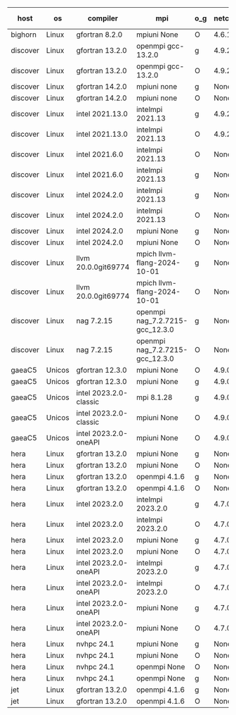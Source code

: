 

| host     | os       | compiler                              | mpi                      | o_g        | netcdf        | build       | u_pass          | u_fail          | s_pass            | s_fail            | e_pass             | e_fail             | nuopc_pass       | nuopc_fail       | artifacts link          |
|----------|----------|---------------------------------------|--------------------------|------------|---------------|-------------|-----------------|-----------------|-------------------|-------------------|--------------------|--------------------|------------------|------------------|-------------------------|
| bighorn | Linux | gfortran 8.2.0 | mpiuni None  | O | 4.6.1  | PASS | 12516 | 0 | 9 | 0 | 43 | 0 | None | None | <a href="https://github.com/esmf-org/esmf-test-artifacts/tree/2aad55eb96dcfb5583d142b55d705374ce9c2981/develop/gfortran/8.2.0/O/mpiuni/None" target="_blank">2aad55e</a> | 
| discover | Linux | gfortran 13.2.0 | openmpi gcc-13.2.0  | g | 4.9.2  | PASS | 14185 | 0 | 51 | 0 | 80 | 0 | 56 | 0 | <a href="https://github.com/esmf-org/esmf-test-artifacts/tree/4253709065b9bc6c9ac132dd232fc7cff854a3e4/develop/gfortran/13.2.0/g/openmpi/gcc-13.2.0" target="_blank">4253709</a> | 
| discover | Linux | gfortran 13.2.0 | openmpi gcc-13.2.0  | O | 4.9.2  | PASS | 14185 | 0 | 51 | 0 | 80 | 0 | 56 | 0 | <a href="https://github.com/esmf-org/esmf-test-artifacts/tree/d784b9f3cd9a123163b33cfda1ad69c9319cdc3e/develop/gfortran/13.2.0/O/openmpi/gcc-13.2.0" target="_blank">d784b9f</a> | 
| discover | Linux | gfortran 14.2.0 | mpiuni none  | g | None  | PASS | 12516 | 0 | 9 | 0 | 43 | 0 | None | None | <a href="https://github.com/esmf-org/esmf-test-artifacts/tree/2594cd4083c3fc3f94d59681e649079d11babd1f/develop/gfortran/14.2.0/g/mpiuni/none" target="_blank">2594cd4</a> | 
| discover | Linux | gfortran 14.2.0 | mpiuni none  | O | None  | PASS | 12516 | 0 | 9 | 0 | 43 | 0 | None | None | <a href="https://github.com/esmf-org/esmf-test-artifacts/tree/3bd13a9338f30972ac63ae3414b4ab66e7ba0dc2/develop/gfortran/14.2.0/O/mpiuni/none" target="_blank">3bd13a9</a> | 
| discover | Linux | intel 2021.13.0 | intelmpi 2021.13  | g | 4.9.2  | PASS | 14185 | 0 | 51 | 0 | 80 | 0 | 56 | 0 | <a href="https://github.com/esmf-org/esmf-test-artifacts/tree/be8c5067896d1af38776eb7f9e8f07526323e9a1/develop/intel/2021.13.0/g/intelmpi/2021.13" target="_blank">be8c506</a> | 
| discover | Linux | intel 2021.13.0 | intelmpi 2021.13  | O | 4.9.2  | PASS | 14185 | 0 | 51 | 0 | 80 | 0 | 56 | 0 | <a href="https://github.com/esmf-org/esmf-test-artifacts/tree/d1b594480e4851ebe92d1083aab5496ad8922ebf/develop/intel/2021.13.0/O/intelmpi/2021.13" target="_blank">d1b5944</a> | 
| discover | Linux | intel 2021.6.0 | intelmpi 2021.13  | O | None  | PASS | 14185 | 0 | 51 | 0 | 80 | 0 | 56 | 0 | <a href="https://github.com/esmf-org/esmf-test-artifacts/tree/88c5793fdcbb81292af30d869c347020d1d2c785/develop/intel/2021.6.0/O/intelmpi/2021.13" target="_blank">88c5793</a> | 
| discover | Linux | intel 2021.6.0 | intelmpi 2021.13  | g | None  | PASS | 14185 | 0 | 51 | 0 | 80 | 0 | 56 | 0 | <a href="https://github.com/esmf-org/esmf-test-artifacts/tree/6b376bcb116c9f3d1c0931d7bf070d7152b5630e/develop/intel/2021.6.0/g/intelmpi/2021.13" target="_blank">6b376bc</a> | 
| discover | Linux | intel 2024.2.0 | intelmpi 2021.13  | g | None  | PASS | 14184 | 1 | 51 | 0 | 80 | 0 | 56 | 0 | <a href="https://github.com/esmf-org/esmf-test-artifacts/tree/5b576fc7eee5982024cd81d15b487ab44f8b641d/develop/intel/2024.2.0/g/intelmpi/2021.13" target="_blank">5b576fc</a> | 
| discover | Linux | intel 2024.2.0 | intelmpi 2021.13  | O | None  | PASS | 14185 | 0 | 51 | 0 | 80 | 0 | 56 | 0 | <a href="https://github.com/esmf-org/esmf-test-artifacts/tree/e86cc11cf4e0a2f2d4adf27cd7f7da869e406843/develop/intel/2024.2.0/O/intelmpi/2021.13" target="_blank">e86cc11</a> | 
| discover | Linux | intel 2024.2.0 | mpiuni None  | g | None  | PASS | 12515 | 1 | 9 | 0 | 43 | 0 | None | None | <a href="https://github.com/esmf-org/esmf-test-artifacts/tree/d40f8dac2792833fa26d303ae4fc171733ef5ff5/develop/intel/2024.2.0/g/mpiuni/None" target="_blank">d40f8da</a> | 
| discover | Linux | intel 2024.2.0 | mpiuni None  | O | None  | PASS | 12516 | 0 | 9 | 0 | 43 | 0 | None | None | <a href="https://github.com/esmf-org/esmf-test-artifacts/tree/fcd082b74b1d9ba1657d1cc6a0dae6577a23610f/develop/intel/2024.2.0/O/mpiuni/None" target="_blank">fcd082b</a> | 
| discover | Linux | llvm 20.0.0git69774 | mpich llvm-flang-2024-10-01  | g | None  | PASS | 14148 | 37 | 18 | 33 | 76 | 4 | 16 | 40 | <a href="https://github.com/esmf-org/esmf-test-artifacts/tree/fc2697c4c8a23cdc0d971f6dc98d6f9d8cab8c53/develop/llvm/20.0.0git69774/g/mpich/llvm-flang-2024-10-01" target="_blank">fc2697c</a> | 
| discover | Linux | llvm 20.0.0git69774 | mpich llvm-flang-2024-10-01  | O | None  | PASS | 14146 | 39 | 18 | 33 | 76 | 4 | 15 | 41 | <a href="https://github.com/esmf-org/esmf-test-artifacts/tree/a6345555eaf266ff38db12b8f69758a70a91c0b6/develop/llvm/20.0.0git69774/O/mpich/llvm-flang-2024-10-01" target="_blank">a634555</a> | 
| discover | Linux | nag 7.2.15 | openmpi nag_7.2.7215-gcc_12.3.0  | g | None  | PASS | 14185 | 0 | 51 | 0 | 80 | 0 | 56 | 0 | <a href="https://github.com/esmf-org/esmf-test-artifacts/tree/bb9e7b51d09c418b5b6c6c9da0c254ea97b5e3cc/develop/nag/7.2.15/g/openmpi/nag_7.2.7215-gcc_12.3.0" target="_blank">bb9e7b5</a> | 
| discover | Linux | nag 7.2.15 | openmpi nag_7.2.7215-gcc_12.3.0  | O | None  | PASS | 14185 | 0 | 51 | 0 | 80 | 0 | 56 | 0 | <a href="https://github.com/esmf-org/esmf-test-artifacts/tree/d6d348361a1db6dfd0939de42b66da53c7668cfa/develop/nag/7.2.15/O/openmpi/nag_7.2.7215-gcc_12.3.0" target="_blank">d6d3483</a> | 
| gaeaC5 | Unicos | gfortran 12.3.0 | mpiuni None  | O | 4.9.0  | PASS | None | None | None | None | None | None | None | None | <a href="https://github.com/esmf-org/esmf-test-artifacts/tree/b2ea924bc23b2beedf7a311401d692b03868fbed/develop/gfortran/12.3.0/O/mpiuni/None" target="_blank">b2ea924</a> | 
| gaeaC5 | Unicos | gfortran 12.3.0 | mpiuni None  | g | 4.9.0  | PASS | None | None | None | None | None | None | None | None | <a href="https://github.com/esmf-org/esmf-test-artifacts/tree/d21b57bbd2261415c54d6d055ef9eb403523e658/develop/gfortran/12.3.0/g/mpiuni/None" target="_blank">d21b57b</a> | 
| gaeaC5 | Unicos | intel 2023.2.0-classic | mpi 8.1.28  | g | 4.9.0  | PASS | None | None | None | None | None | None | None | None | <a href="https://github.com/esmf-org/esmf-test-artifacts/tree/3aa59b338c632e7876d2883043ecccc10d2d6e86/develop/intel/2023.2.0-classic/g/mpi/8.1.28" target="_blank">3aa59b3</a> | 
| gaeaC5 | Unicos | intel 2023.2.0-classic | mpiuni None  | O | 4.9.0  | PASS | None | None | None | None | None | None | None | None | <a href="https://github.com/esmf-org/esmf-test-artifacts/tree/06b59f2342294efa5ca8af0b97bab4a6f63036e1/develop/intel/2023.2.0-classic/O/mpiuni/None" target="_blank">06b59f2</a> | 
| gaeaC5 | Unicos | intel 2023.2.0-oneAPI | mpiuni None  | O | 4.9.0  | PASS | None | None | None | None | None | None | None | None | <a href="https://github.com/esmf-org/esmf-test-artifacts/tree/9b42bb957848769a199370b7b66d2fc152f18420/develop/intel/2023.2.0-oneAPI/O/mpiuni/None" target="_blank">9b42bb9</a> | 
| hera | Linux | gfortran 13.2.0 | mpiuni None  | g | None  | PASS | 12516 | 0 | 9 | 0 | 43 | 0 | None | None | <a href="https://github.com/esmf-org/esmf-test-artifacts/tree/f2681f189415660058a9b0fa814e270034973515/develop/gfortran/13.2.0/g/mpiuni/None" target="_blank">f2681f1</a> | 
| hera | Linux | gfortran 13.2.0 | mpiuni None  | O | None  | PASS | 12516 | 0 | 9 | 0 | 43 | 0 | None | None | <a href="https://github.com/esmf-org/esmf-test-artifacts/tree/879d11ac16afb2ff4e172eeac3089e3ae4580bae/develop/gfortran/13.2.0/O/mpiuni/None" target="_blank">879d11a</a> | 
| hera | Linux | gfortran 13.2.0 | openmpi 4.1.6  | g | None  | PASS | None | None | None | None | None | None | None | None | <a href="https://github.com/esmf-org/esmf-test-artifacts/tree/ad60fa942231dc845a1aff92c8ec2e187143ab5b/develop/gfortran/13.2.0/g/openmpi/4.1.6" target="_blank">ad60fa9</a> | 
| hera | Linux | gfortran 13.2.0 | openmpi 4.1.6  | O | None  | PASS | 14185 | 0 | 51 | 0 | 80 | 0 | 56 | 0 | <a href="https://github.com/esmf-org/esmf-test-artifacts/tree/3b1e35af781462aa85096924c0785aa74916c459/develop/gfortran/13.2.0/O/openmpi/4.1.6" target="_blank">3b1e35a</a> | 
| hera | Linux | intel 2023.2.0 | intelmpi 2023.2.0  | g | 4.7.0  | PASS | None | None | None | None | None | None | None | None | <a href="https://github.com/esmf-org/esmf-test-artifacts/tree/3cc0dd27ad69e07771de6981e2332abe85ecbb0c/develop/intel/2023.2.0/g/intelmpi/2023.2.0" target="_blank">3cc0dd2</a> | 
| hera | Linux | intel 2023.2.0 | intelmpi 2023.2.0  | O | 4.7.0  | PASS | None | None | None | None | None | None | None | None | <a href="https://github.com/esmf-org/esmf-test-artifacts/tree/7f0c49625155b45a76932c8a1d6fb052d253856c/develop/intel/2023.2.0/O/intelmpi/2023.2.0" target="_blank">7f0c496</a> | 
| hera | Linux | intel 2023.2.0 | mpiuni None  | g | 4.7.0  | PASS | 12516 | 0 | 9 | 0 | 43 | 0 | None | None | <a href="https://github.com/esmf-org/esmf-test-artifacts/tree/65f408036aa07bf8a41dfb9deab6fc71a0d7b225/develop/intel/2023.2.0/g/mpiuni/None" target="_blank">65f4080</a> | 
| hera | Linux | intel 2023.2.0 | mpiuni None  | O | 4.7.0  | PASS | 12516 | 0 | 9 | 0 | 43 | 0 | None | None | <a href="https://github.com/esmf-org/esmf-test-artifacts/tree/d90f8cae306d0eea07eed9a8bb47ff71ca8cf0b3/develop/intel/2023.2.0/O/mpiuni/None" target="_blank">d90f8ca</a> | 
| hera | Linux | intel 2023.2.0-oneAPI | intelmpi 2023.2.0  | g | 4.7.0  | PASS | None | None | None | None | None | None | None | None | <a href="https://github.com/esmf-org/esmf-test-artifacts/tree/62cdb65deabf1fb89fdbe787a459608a9957acb4/develop/intel/2023.2.0-oneAPI/g/intelmpi/2023.2.0" target="_blank">62cdb65</a> | 
| hera | Linux | intel 2023.2.0-oneAPI | intelmpi 2023.2.0  | O | 4.7.0  | PASS | None | None | None | None | None | None | None | None | <a href="https://github.com/esmf-org/esmf-test-artifacts/tree/2cab3a416f0f7a3f7c23aff4b803fd2812b19c14/develop/intel/2023.2.0-oneAPI/O/intelmpi/2023.2.0" target="_blank">2cab3a4</a> | 
| hera | Linux | intel 2023.2.0-oneAPI | mpiuni None  | g | 4.7.0  | PASS | 12516 | 0 | 9 | 0 | 43 | 0 | None | None | <a href="https://github.com/esmf-org/esmf-test-artifacts/tree/34b118ab25d7b6438af8488de9cd580431f6ad98/develop/intel/2023.2.0-oneAPI/g/mpiuni/None" target="_blank">34b118a</a> | 
| hera | Linux | intel 2023.2.0-oneAPI | mpiuni None  | O | 4.7.0  | PASS | 12516 | 0 | 9 | 0 | 43 | 0 | None | None | <a href="https://github.com/esmf-org/esmf-test-artifacts/tree/b5b8c9b0db343fb94ad906a26afa8c6442acf2cf/develop/intel/2023.2.0-oneAPI/O/mpiuni/None" target="_blank">b5b8c9b</a> | 
| hera | Linux | nvhpc 24.1 | mpiuni None  | g | None  | PASS | None | None | None | None | None | None | None | None | <a href="https://github.com/esmf-org/esmf-test-artifacts/tree/c2c13dfc71df401cba2550ff4470621805d4ea13/develop/nvhpc/24.1/g/mpiuni/None" target="_blank">c2c13df</a> | 
| hera | Linux | nvhpc 24.1 | mpiuni None  | O | None  | PASS | None | None | None | None | None | None | None | None | <a href="https://github.com/esmf-org/esmf-test-artifacts/tree/88a4961fe21ee5290724f26fe580b2910e468164/develop/nvhpc/24.1/O/mpiuni/None" target="_blank">88a4961</a> | 
| hera | Linux | nvhpc 24.1 | openmpi None  | O | None  | PASS | None | None | None | None | None | None | None | None | <a href="https://github.com/esmf-org/esmf-test-artifacts/tree/d1939136811f74640bb5e2b964c1a53346ac0d7b/develop/nvhpc/24.1/O/openmpi/None" target="_blank">d193913</a> | 
| hera | Linux | nvhpc 24.1 | openmpi None  | g | None  | PASS | None | None | None | None | None | None | None | None | <a href="https://github.com/esmf-org/esmf-test-artifacts/tree/d89b36985adb94ebfaf7c99f884aae6c4a03315c/develop/nvhpc/24.1/g/openmpi/None" target="_blank">d89b369</a> | 
| jet | Linux | gfortran 13.2.0 | openmpi 4.1.6  | g | None  | PASS | 14185 | 0 | 51 | 0 | 80 | 0 | 56 | 0 | <a href="https://github.com/esmf-org/esmf-test-artifacts/tree/baabf668c0408b7c7996399f52bdc80e09e0518e/develop/gfortran/13.2.0/g/openmpi/4.1.6" target="_blank">baabf66</a> | 
| jet | Linux | gfortran 13.2.0 | openmpi 4.1.6  | O | None  | PASS | 14185 | 0 | 51 | 0 | 80 | 0 | 56 | 0 | <a href="https://github.com/esmf-org/esmf-test-artifacts/tree/52a27e82218e247f3574c7c8eab1fae98af1adba/develop/gfortran/13.2.0/O/openmpi/4.1.6" target="_blank">52a27e8</a> | 
